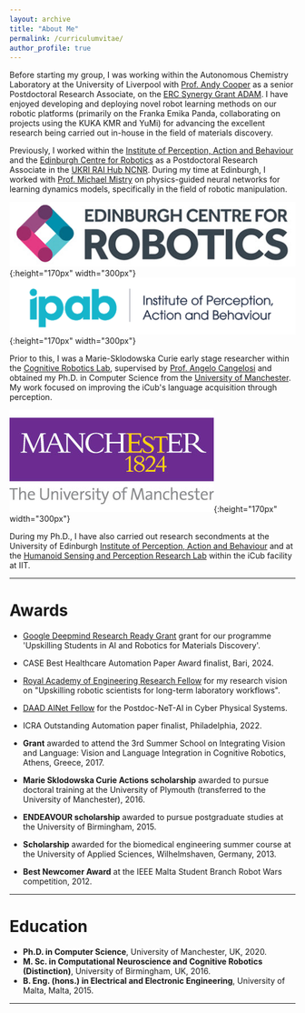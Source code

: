 ```yaml
---
layout: archive
title: "About Me"
permalink: /curriculumvitae/
author_profile: true
---
```


Before starting my group, I was working within the Autonomous Chemistry Laboratory at the University of Liverpool with [Prof. Andy Cooper](https://www.liverpool.ac.uk/chemistry/staff/andrew-cooper/) as a senior Postdoctoral Research Associate, on the [ERC Synergy Grant ADAM](https://cordis.europa.eu/project/id/856405). I have enjoyed developing and deploying novel robot learning methods on our robotic platforms (primarily on the Franka Emika Panda, collaborating on projects using the KUKA KMR and YuMi) for advancing the excellent research being carried out in-house in the field of materials discovery. 

Previously, I worked within the [Institute of Perception, Action and Behaviour](http://web.inf.ed.ac.uk/ipab) and the [Edinburgh Centre for Robotics](https://www.edinburgh-robotics.org/) as a Postdoctoral Research Associate in the [UKRI RAI Hub NCNR](https://www.ncnr.org.uk/). During my time at Edinburgh, I worked with [Prof. Michael Mistry](https://homepages.inf.ed.ac.uk/mmistry/) on physics-guided neural networks for learning dynamics models, specifically in the field of robotic manipulation.  

![](/images/ecr.jpg){:height="170px" width="300px"} ![](/images/ipab.png){:height="170px" width="300px"}   

Prior to this, I was a Marie-Sklodowska Curie early stage researcher within the [Cognitive Robotics Lab](https://corolab.github.io/), supervised by [Prof. Angelo Cangelosi](https://www.research.manchester.ac.uk/portal/angelo.cangelosi.html) and obtained my Ph.D. in Computer Science from the [University of Manchester](https://www.manchester.ac.uk/). My work focused on improving the iCub's language acquisition through perception.  

![](/images/uom.jpeg){:height="170px" width="300px"}   

During my Ph.D., I have also carried out research secondments at the University of Edinburgh [Institute of Perception, Action and Behaviour](http://web.inf.ed.ac.uk/ipab) and at the [Humanoid Sensing and Perception Research Lab](https://www.iit.it/research/lines/humanoid-sensing-and-perception) within the iCub facility at IIT.

---

# Awards

- [Google Deepmind Research Ready Grant](https://raeng.org.uk/google-deepmind-research-ready) grant for our programme 'Upskilling Students in AI and Robotics for Materials Discovery'.

- CASE Best Healthcare Automation Paper Award finalist, Bari, 2024.

- [Royal Academy of Engineering Research Fellow](https://raeng.org.uk/programmes-and-prizes/programmes/uk-grants-and-prizes/support-for-research/research-fellowships/awardees) for my research vision on "Upskilling robotic scientists for long-term laboratory workflows".

- [DAAD AINet Fellow](https://www.daad.de/en/the-daad/postdocnet/fellows/fellows/) for the Postdoc-NeT-AI in Cyber Physical Systems.

- ICRA Outstanding Automation paper finalist, Philadelphia, 2022.

- **Grant** awarded to attend the 3rd Summer School on Integrating Vision and Language: Vision and Language Integration in Cognitive Robotics, Athens, Greece, 2017.

- **Marie Sklodowska Curie Actions scholarship** awarded to pursue doctoral training at the University of Plymouth (transferred to the University of Manchester), 2016.

- **ENDEAVOUR scholarship** awarded to pursue postgraduate studies at the University of Birmingham, 2015.

- **Scholarship** awarded for the biomedical engineering summer course at the University of Applied Sciences, Wilhelmshaven, Germany, 2013.

- **Best Newcomer Award** at the IEEE Malta Student Branch Robot Wars competition, 2012.

---

# Education

- **Ph.D. in Computer Science**, University of Manchester, UK, 2020.
- **M. Sc. in Computational Neuroscience and Cognitive Robotics (Distinction)**, University of Birmingham, UK, 2016.
- **B. Eng. (hons.) in Electrical and Electronic Engineering**, University of Malta, Malta, 2015.

---






